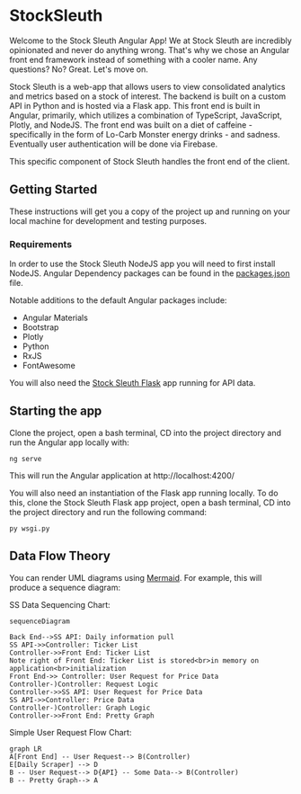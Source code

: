 # StockSleuth

Welcome to the Stock Sleuth Angular App! We at Stock Sleuth are incredibly opinionated and never do anything wrong. That's why we chose an Angular front end framework instead of something with a cooler name. Any questions? No? Great. Let's move on.

Stock Sleuth is a web-app that allows users to view consolidated analytics and metrics based on a stock of interest. The backend is built on a custom API in Python and is hosted via a Flask app. This front end is built in Angular, primarily, which utilizes a combination of TypeScript, JavaScript, Plotly, and NodeJS. The front end was built on a diet of caffeine - specifically in the form of Lo-Carb Monster energy drinks - and sadness. Eventually user authentication will be done via Firebase.

This specific component of Stock Sleuth handles the front end of the client.


## Getting Started

These instructions will get you a copy of the project up and running on your local machine for development and testing purposes.

### Requirements

In order to use the Stock Sleuth NodeJS app you will need to first install NodeJS. Angular Dependency packages can be found in the [packages.json](https://github.com/Stock-Sleuth/stock_sleuth_node/blob/master/package.json) file.

Notable additions to the default Angular packages include:
* Angular Materials
* Bootstrap
* Plotly
* Python
* RxJS
* FontAwesome

You will also need the [Stock Sleuth Flask](https://github.com/Stock-Sleuth/stock_sleuth_flask) app running for API data.

## Starting the app

Clone the project, open a bash terminal, CD into the project directory and run the Angular app locally with:
```
ng serve
```
This will run the Angular application at http://localhost:4200/

You will also need an instantiation of the Flask app running locally. To do this, clone the Stock Sleuth Flask app project, open a bash terminal, CD into the project directory and run the following command:
```
py wsgi.py 
```

## Data Flow Theory

You can render UML diagrams using [Mermaid](https://mermaidjs.github.io/). For example, this will produce a sequence diagram:

SS Data Sequencing Chart:

```mermaid
sequenceDiagram

Back End-->SS API: Daily information pull
SS API->>Controller: Ticker List
Controller->>Front End: Ticker List
Note right of Front End: Ticker List is stored<br>in memory on application<br>initialization
Front End->> Controller: User Request for Price Data
Controller-)Controller: Request Logic
Controller->>SS API: User Request for Price Data
SS API->>Controller: Price Data
Controller-)Controller: Graph Logic
Controller->>Front End: Pretty Graph
```
Simple User Request Flow Chart:

```mermaid
graph LR
A[Front End] -- User Request--> B(Controller)
E[Daily Scraper] --> D
B -- User Request--> D{API} -- Some Data--> B(Controller)
B -- Pretty Graph--> A
```
